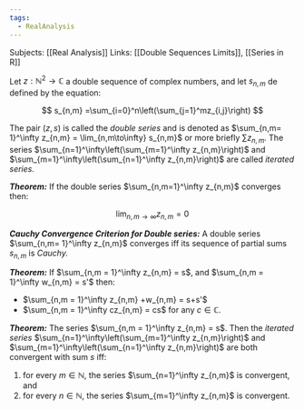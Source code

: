 ```yaml
---
tags:
  - RealAnalysis
---
```

Subjects: [[Real Analysis]]
Links: [[Double Sequences Limits]], [[Series in R]]

Let $z:\mathbb{N}^2\to\mathbb{C}$ a double sequence of complex numbers, and let $s_{n,m}$ de defined by the equation:

$$ s_{n,m} =\sum_{i=0}^n\left(\sum_{j=1}^mz_{i,j}\right) $$

The pair $(z,s)$ is called the _double series_ and is denoted as $\sum_{n,m= 1}^\infty z_{n,m} = \lim_{n,m\to\infty} s_{n,m}$ or more briefly $\sum z_{n,m}$. The series $\sum_{n=1}^\infty\left(\sum_{m=1}^\infty z_{n,m}\right)$ and $\sum_{m=1}^\infty\left(\sum_{n=1}^\infty z_{n,m}\right)$ are called _iterated series._

_**Theorem:**_ If the double series $\sum_{n,m=1}^\infty z_{n,m}$ converges then:

$$ \lim_{n,m\to\infty}z_{n,m} = 0 $$

_**Cauchy Convergence Criterion for Double series:**_ A double series $\sum_{n,m= 1}^\infty z_{n,m}$ converges iff its sequence of partial sums $s_{n,m}$ is _Cauchy._

_**Theorem:**_ If $\sum_{n,m = 1}^\infty z_{n,m} = s$, and $\sum_{n,m = 1}^\infty w_{n,m} = s'$ then:

- $\sum_{n,m = 1}^\infty z_{n,m} +w_{n,m} = s+s'$
- $\sum_{n,m = 1}^\infty cz_{n,m} = cs$ for any $c\in\mathbb{C}$.

_**Theorem:**_ The series $\sum_{n,m = 1}^\infty z_{n,m} = s$. Then the _iterated series_ $\sum_{n=1}^\infty\left(\sum_{m=1}^\infty z_{n,m}\right)$ and $\sum_{m=1}^\infty\left(\sum_{n=1}^\infty z_{n,m}\right)$ are both convergent with sum $s$ iff:

1. for every $m\in\mathbb{N}$, the series $\sum_{n=1}^\infty z_{n,m}$ is convergent, and
2. for every $n\in\mathbb{N}$, the series $\sum_{m=1}^\infty z_{n,m}$ is convergent.